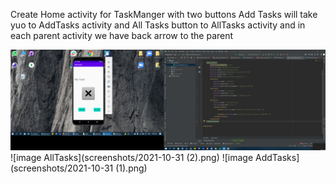 Create Home activity for TaskManger with two buttons Add Tasks will take yuo to AddTasks activity and All Tasks button to AllTasks activity
and in each parent activity we have back arrow to the parent


![My task](screenshots/2021-10-31.png)
![image AllTasks](screenshots/2021-10-31 (2).png)
![image AddTasks](screenshots/2021-10-31 (1).png)